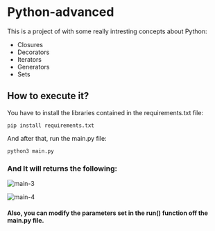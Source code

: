 # Python-advanced
This is a project of with some really intresting concepts about Python:
* Closures
* Decorators
* Iterators
* Generators
* Sets

## How to execute it?
You have to install the libraries contained in the requirements.txt file:

`pip install requirements.txt`

And after that,  run the main.py file:

`python3 main.py`

### And It will returns the following:

![main-3](https://user-images.githubusercontent.com/71539596/132921345-de1b9f06-7056-44a1-af74-ef821d1f8af0.png)

![main-4](https://user-images.githubusercontent.com/71539596/132921353-dfee39a4-482b-41d5-bf89-64f25d0aab6b.png)


#### Also, you can modify the parameters set in the run() function off the main.py file.




